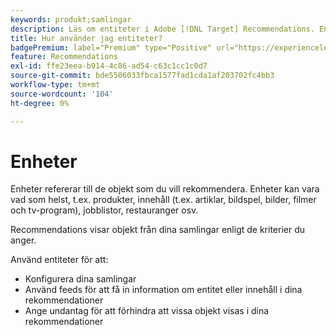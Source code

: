 ```yaml
---
keywords: produkt;samlingar
description: Läs om entiteter i Adobe [!DNL Target] Recommendations. Enheter refererar till de objekt som du vill rekommendera med [!DNL Target], till exempel artiklar, filmer eller produkter.
title: Hur använder jag entiteter?
badgePremium: label="Premium" type="Positive" url="https://experienceleague.adobe.com/docs/target/using/introduction/intro.html?lang=en#premium newtab=true" tooltip="See what's included in Target Premium."
feature: Recommendations
exl-id: ffe23eea-b914-4c86-ad54-c63c1cc1c0d7
source-git-commit: bde5506033fbca1577fad1cda1af203702fc4bb3
workflow-type: tm+mt
source-wordcount: '104'
ht-degree: 0%

---
```


# Enheter

Enheter refererar till de objekt som du vill rekommendera. Enheter kan vara vad som helst, t.ex. produkter, innehåll (t.ex. artiklar, bildspel, bilder, filmer och tv-program), jobblistor, restauranger osv.

Recommendations visar objekt från dina samlingar enligt de kriterier du anger.

Använd entiteter för att:

* Konfigurera dina samlingar
* Använd feeds för att få in information om entitet eller innehåll i dina rekommendationer
* Ange undantag för att förhindra att vissa objekt visas i dina rekommendationer
